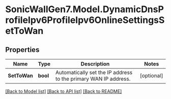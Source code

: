 # SonicWallGen7.Model.DynamicDnsProfileIpv6ProfileIpv6OnlineSettingsSetToWan

## Properties

Name | Type | Description | Notes
------------ | ------------- | ------------- | -------------
**SetToWan** | **bool** | Automatically set the IP address to the primary WAN IP address. | [optional] 

[[Back to Model list]](../README.md#documentation-for-models) [[Back to API list]](../README.md#documentation-for-api-endpoints) [[Back to README]](../README.md)

